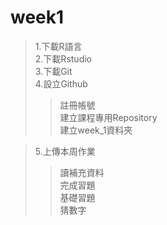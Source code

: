 week1
=======
>1.下載R語言     
>2.下載Rstudio   
>3.下載Git       
>4.設立Github    
>>註冊帳號                
>>建立課程專用Repository  
>>建立week_1資料夾   

>5.上傳本周作業
>>讀補充資料   
>>完成習題    
>>基礎習題    
>>猜數字
